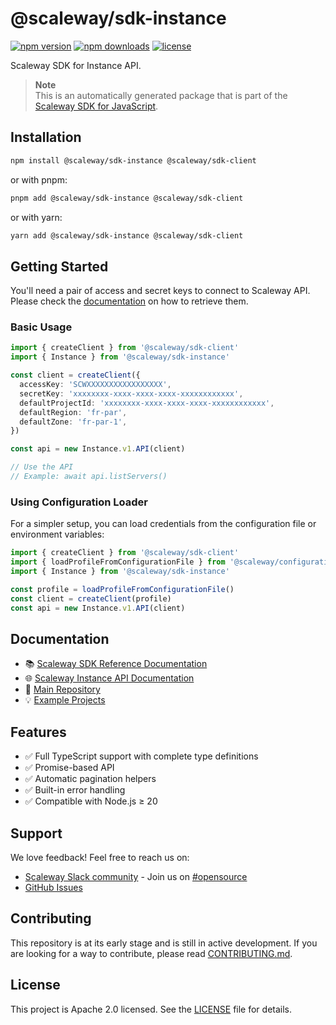 # @scaleway/sdk-instance

[![npm version](https://img.shields.io/npm/v/@scaleway/sdk-instance.svg)](https://www.npmjs.com/package/@scaleway/sdk-instance)
[![npm downloads](https://img.shields.io/npm/dm/@scaleway/sdk-instance.svg)](https://www.npmjs.com/package/@scaleway/sdk-instance)
[![license](https://img.shields.io/npm/l/@scaleway/sdk-instance.svg)](https://github.com/scaleway/scaleway-sdk-js/blob/master/LICENSE)

Scaleway SDK for Instance API.

> **Note**  
> This is an automatically generated package that is part of the [Scaleway SDK for JavaScript](https://github.com/scaleway/scaleway-sdk-js).

## Installation

```bash
npm install @scaleway/sdk-instance @scaleway/sdk-client
```

or with pnpm:

```bash
pnpm add @scaleway/sdk-instance @scaleway/sdk-client
```

or with yarn:

```bash
yarn add @scaleway/sdk-instance @scaleway/sdk-client
```

## Getting Started

You'll need a pair of access and secret keys to connect to Scaleway API. Please check the [documentation](https://www.scaleway.com/en/docs/identity-and-access-management/iam/how-to/create-api-keys/) on how to retrieve them.

### Basic Usage

```typescript
import { createClient } from '@scaleway/sdk-client'
import { Instance } from '@scaleway/sdk-instance'

const client = createClient({
  accessKey: 'SCWXXXXXXXXXXXXXXXXX',
  secretKey: 'xxxxxxxx-xxxx-xxxx-xxxx-xxxxxxxxxxxx',
  defaultProjectId: 'xxxxxxxx-xxxx-xxxx-xxxx-xxxxxxxxxxxx',
  defaultRegion: 'fr-par',
  defaultZone: 'fr-par-1',
})

const api = new Instance.v1.API(client)

// Use the API
// Example: await api.listServers()
```

### Using Configuration Loader

For a simpler setup, you can load credentials from the configuration file or environment variables:

```typescript
import { createClient } from '@scaleway/sdk-client'
import { loadProfileFromConfigurationFile } from '@scaleway/configuration-loader'
import { Instance } from '@scaleway/sdk-instance'

const profile = loadProfileFromConfigurationFile()
const client = createClient(profile)
const api = new Instance.v1.API(client)
```

## Documentation

- 📚 [Scaleway SDK Reference Documentation](https://scaleway.github.io/scaleway-sdk-js)
- 🌐 [Scaleway Instance API Documentation](https://www.scaleway.com/en/developers/api/instance/)
- 📖 [Main Repository](https://github.com/scaleway/scaleway-sdk-js)
- 💡 [Example Projects](https://github.com/scaleway/scaleway-sdk-js/tree/master/examples)

## Features

- ✅ Full TypeScript support with complete type definitions
- ✅ Promise-based API
- ✅ Automatic pagination helpers
- ✅ Built-in error handling
- ✅ Compatible with Node.js ≥ 20

## Support

We love feedback! Feel free to reach us on:
- [Scaleway Slack community](https://slack.scaleway.com/) - Join us on [#opensource](https://scaleway-community.slack.com/app_redirect?channel=opensource)
- [GitHub Issues](https://github.com/scaleway/scaleway-sdk-js/issues)

## Contributing

This repository is at its early stage and is still in active development. If you are looking for a way to contribute, please read [CONTRIBUTING.md](https://github.com/scaleway/scaleway-sdk-js/blob/master/CONTRIBUTING.md).

## License

This project is Apache 2.0 licensed. See the [LICENSE](https://github.com/scaleway/scaleway-sdk-js/blob/master/LICENSE) file for details.

